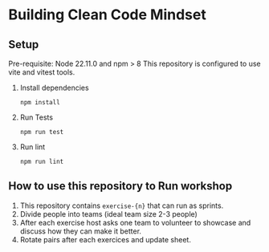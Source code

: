 # Building Clean Code Mindset

## Setup

Pre-requisite: Node 22.11.0 and npm > 8
This repository is configured to use vite and vitest tools.

1. Install dependencies
   ```shell
   npm install
   ```
2. Run Tests
   ```shell
   npm run test
   ```

3. Run lint
   ```shell
   npm run lint
   ```

## How to use this repository to Run workshop

1. This repository contains `exercise-{n}` that can run as sprints.
2. Divide people into teams (ideal team size 2-3 people)
3. After each exercise host asks one team to volunteer to showcase and discuss how they can make it better.
4. Rotate pairs after each exercices and update sheet.
